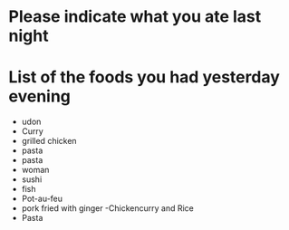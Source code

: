 # Please indicate what you ate last night

# List of the foods you had yesterday evening
- udon
- Curry
- grilled chicken
- pasta
- pasta
- woman
- sushi
- fish
- Pot-au-feu
- pork fried with ginger
-Chickencurry and Rice
- Pasta
